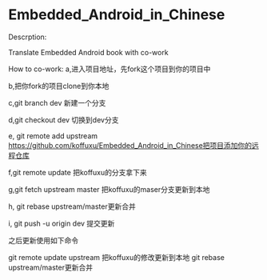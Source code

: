 Embedded_Android_in_Chinese
===========================
Descrption:

Translate Embedded Android book with co-work

How to co-work:
a,进入项目地址，先fork这个项目到你的项目中

b,把你fork的项目clone到你本地

c,git branch dev 新建一个分支

d,git checkout dev 切换到dev分支

e, git remote add upstream https://github.com/koffuxu/Embedded_Android_in_Chinese把项目添加你的远程仓库

f,git remote update 把koffuxu的分支拿下来

g,git fetch upstream master 把koffuxu的maser分支更新到本地

h, git rebase upstream/master更新合并

i, git push -u origin dev 提交更新


之后更新使用如下命令

git remote update upstream  把koffuxu的修改更新到本地
git rebase upstream/master更新合并



